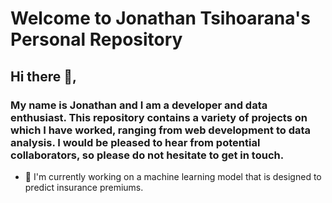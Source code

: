 # Welcome to Jonathan Tsihoarana's Personal Repository
## Hi there 👋, 
### My name is Jonathan and I am a developer and data enthusiast. This repository contains a variety of projects on which I have worked, ranging from web development to data analysis. I would be pleased to hear from potential collaborators, so please do not hesitate to get in touch.

- 🔭 I'm currently working on a machine learning model that is designed to predict insurance premiums.

<!--
**Jonathantsihoarana03/Jonathantsihoarana03** is a ✨ _special_ ✨ repository because its `README.md` (this file) appears on your GitHub profile.

Here are some ideas to get you started:

- 🔭 I’m currently working on 
- 🌱 I’m currently learning ...
- 👯 I’m looking to collaborate on ...
- 🤔 I’m looking for help with ...
- 💬 Ask me about ...
- 📫 How to reach me: ...
- 😄 Pronouns: ...
- ⚡ Fun fact: ...
-->
